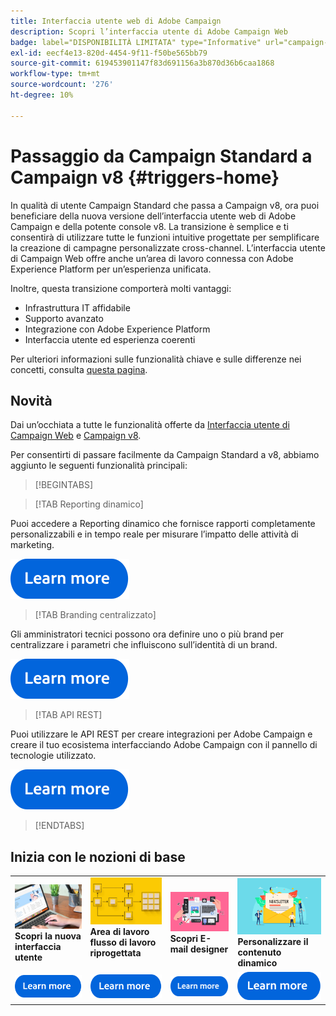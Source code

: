 ```yaml
---
title: Interfaccia utente web di Adobe Campaign
description: Scopri l’interfaccia utente di Adobe Campaign Web
badge: label="DISPONIBILITÀ LIMITATA" type="Informative" url="campaign-standard-migration-home.md" tooltip="Limitato agli utenti Campaign Standard migrati"
exl-id: eecf4e13-820d-4454-9f11-f50be565bb79
source-git-commit: 619453901147f83d691156a3b870d36b6caa1868
workflow-type: tm+mt
source-wordcount: '276'
ht-degree: 10%

---
```


# Passaggio da Campaign Standard a Campaign v8 {#triggers-home}

In qualità di utente Campaign Standard che passa a Campaign v8, ora puoi beneficiare della nuova versione dell’interfaccia utente web di Adobe Campaign e della potente console v8. La transizione è semplice e ti consentirà di utilizzare tutte le funzioni intuitive progettate per semplificare la creazione di campagne personalizzate cross-channel. L’interfaccia utente di Campaign Web offre anche un’area di lavoro connessa con Adobe Experience Platform per un’esperienza unificata.

Inoltre, questa transizione comporterà molti vantaggi:

* Infrastruttura IT affidabile
* Supporto avanzato
* Integrazione con Adobe Experience Platform
* Interfaccia utente ed esperienza coerenti

Per ulteriori informazioni sulle funzionalità chiave e sulle differenze nei concetti, consulta [questa pagina](https://experienceleague.adobe.com/en/docs/campaign-web/v8/start/acs-migration).

## Novità

Dai un’occhiata a tutte le funzionalità offerte da [Interfaccia utente di Campaign Web](https://experienceleague.adobe.com/it/docs/campaign-web/v8/campaign-web-home) e [Campaign v8](https://experienceleague.adobe.com/it/docs/campaign/campaign-v8/campaign-home).

Per consentirti di passare facilmente da Campaign Standard a v8, abbiamo aggiunto le seguenti funzionalità principali:

>[!BEGINTABS]

>[!TAB Reporting dinamico]

Puoi accedere a Reporting dinamico che fornisce rapporti completamente personalizzabili e in tempo reale per misurare l’impatto delle attività di marketing.

[![immagine](assets/do-not-localize/learn-more-button.svg)](reporting/get-started-reporting.md)

>[!TAB Branding centralizzato]

Gli amministratori tecnici possono ora definire uno o più brand per centralizzare i parametri che influiscono sull’identità di un brand.

[![immagine](assets/do-not-localize/learn-more-button.svg)](branding/branding-gs.md)

>[!TAB API REST]

Puoi utilizzare le API REST per creare integrazioni per Adobe Campaign e creare il tuo ecosistema interfacciando Adobe Campaign con il pannello di tecnologie utilizzato.

[![immagine](assets/do-not-localize/learn-more-button.svg)](api/get-started-apis.md)

>[!ENDTABS]

## Inizia con le nozioni di base

<table style="table-layout:fixed">
  <tr style="border: 0;">
    <td>
    <a href="https://experienceleague.adobe.com/en/docs/campaign-web/v8/start/user-interface"><img src="assets/do-not-localize/menu-ui.jpeg"></a>
    <div><strong>Scopri la nuova interfaccia utente</strong><br/></div>
    </td>
    <td>
    <a href="https://experienceleague.adobe.com/en/docs/campaign-web/v8/wf/gs-workflows"><img src="assets/do-not-localize/menu-workflows.jpeg"></a>
    <div><strong>Area di lavoro flusso di lavoro riprogettata</strong><br/></div><br/>
    </td>
    <td>
    <a href="https://experienceleague.adobe.com/en/docs/campaign-web/v8/msg/email/content/start-design/get-started-email-designer"><img src="assets/do-not-localize/menu-email.png"></a>
    <div><strong>Scopri E-mail designer</strong><br/>
    </div></td>
    <td>
    <a href="https://experienceleague.adobe.com/en/docs/campaign-web/v8/msg/dynamic-content/gs-personalization"><img src="assets/do-not-localize/menu-dynamic.png"></a>
    <div><strong>Personalizzare il contenuto dinamico</strong><br/></div>
    </td>
  </tr>
  <tr style="border: 0;">
    <td align="center"><a href="https://experienceleague.adobe.com/en/docs/campaign-web/v8/start/user-interface"><img src="assets/do-not-localize/learn-more-button.svg"></a></td>
    <td align="center"><a href="https://experienceleague.adobe.com/en/docs/campaign-web/v8/wf/gs-workflows"><img src="assets/do-not-localize/learn-more-button.svg"></a></td>
    <td align="center"><a href="https://experienceleague.adobe.com/en/docs/campaign-web/v8/msg/email/content/start-design/get-started-email-designer"><img src="assets/do-not-localize/learn-more-button.svg"></a></td>
    <td align="center"><a href="https://experienceleague.adobe.com/en/docs/campaign-web/v8/msg/dynamic-content/gs-personalization"><img src="assets/do-not-localize/learn-more-button.svg"></a></td>
    </tr>
</table>
